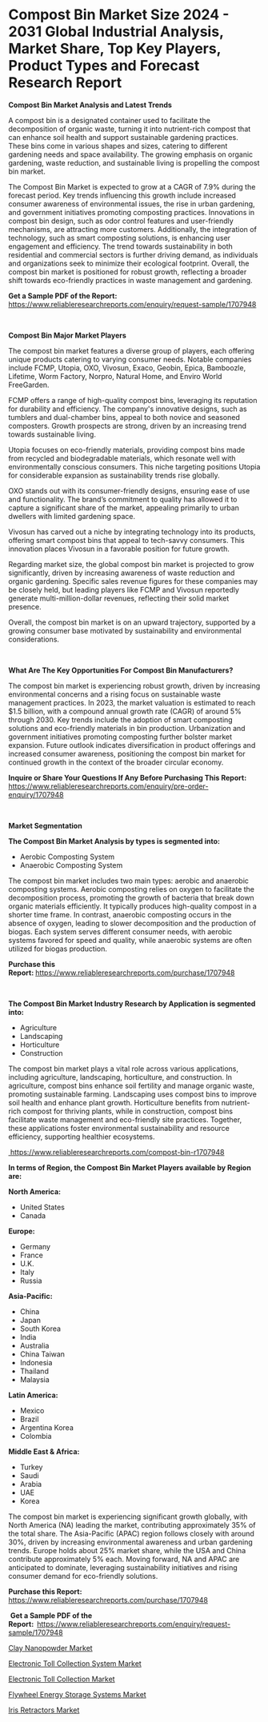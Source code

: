 <p><h1>Compost Bin Market Size 2024 - 2031 Global Industrial Analysis, Market Share, Top Key Players, Product Types and Forecast Research Report</h1></p><p><strong>Compost Bin Market Analysis and Latest Trends</strong></p>
<p><p>A compost bin is a designated container used to facilitate the decomposition of organic waste, turning it into nutrient-rich compost that can enhance soil health and support sustainable gardening practices. These bins come in various shapes and sizes, catering to different gardening needs and space availability. The growing emphasis on organic gardening, waste reduction, and sustainable living is propelling the compost bin market.</p><p>The Compost Bin Market is expected to grow at a CAGR of 7.9% during the forecast period. Key trends influencing this growth include increased consumer awareness of environmental issues, the rise in urban gardening, and government initiatives promoting composting practices. Innovations in compost bin design, such as odor control features and user-friendly mechanisms, are attracting more customers. Additionally, the integration of technology, such as smart composting solutions, is enhancing user engagement and efficiency. The trend towards sustainability in both residential and commercial sectors is further driving demand, as individuals and organizations seek to minimize their ecological footprint. Overall, the compost bin market is positioned for robust growth, reflecting a broader shift towards eco-friendly practices in waste management and gardening.</p></p>
<p><strong>Get a Sample PDF of the Report:&nbsp;</strong> <a href="https://www.reliableresearchreports.com/enquiry/request-sample/1707948?utm_campaign=116&utm_medium=2&utm_source=Github&utm_content=ia&utm_term=07102024&utm_id=compost-bin">https://www.reliableresearchreports.com/enquiry/request-sample/1707948</a></p>
<p>&nbsp;</p>
<p><strong>Compost Bin Major Market Players</strong></p>
<p><p>The compost bin market features a diverse group of players, each offering unique products catering to varying consumer needs. Notable companies include FCMP, Utopia, OXO, Vivosun, Exaco, Geobin, Epica, Bamboozle, Lifetime, Worm Factory, Norpro, Natural Home, and Enviro World FreeGarden.</p><p>FCMP offers a range of high-quality compost bins, leveraging its reputation for durability and efficiency. The company's innovative designs, such as tumblers and dual-chamber bins, appeal to both novice and seasoned composters. Growth prospects are strong, driven by an increasing trend towards sustainable living.</p><p>Utopia focuses on eco-friendly materials, providing compost bins made from recycled and biodegradable materials, which resonate well with environmentally conscious consumers. This niche targeting positions Utopia for considerable expansion as sustainability trends rise globally.</p><p>OXO stands out with its consumer-friendly designs, ensuring ease of use and functionality. The brand’s commitment to quality has allowed it to capture a significant share of the market, appealing primarily to urban dwellers with limited gardening space.</p><p>Vivosun has carved out a niche by integrating technology into its products, offering smart compost bins that appeal to tech-savvy consumers. This innovation places Vivosun in a favorable position for future growth.</p><p>Regarding market size, the global compost bin market is projected to grow significantly, driven by increasing awareness of waste reduction and organic gardening. Specific sales revenue figures for these companies may be closely held, but leading players like FCMP and Vivosun reportedly generate multi-million-dollar revenues, reflecting their solid market presence.</p><p>Overall, the compost bin market is on an upward trajectory, supported by a growing consumer base motivated by sustainability and environmental considerations.</p></p>
<p>&nbsp;</p>
<p><strong>What Are The Key Opportunities For Compost Bin Manufacturers?</strong></p>
<p><p>The compost bin market is experiencing robust growth, driven by increasing environmental concerns and a rising focus on sustainable waste management practices. In 2023, the market valuation is estimated to reach $1.5 billion, with a compound annual growth rate (CAGR) of around 5% through 2030. Key trends include the adoption of smart composting solutions and eco-friendly materials in bin production. Urbanization and government initiatives promoting composting further bolster market expansion. Future outlook indicates diversification in product offerings and increased consumer awareness, positioning the compost bin market for continued growth in the context of the broader circular economy.</p></p>
<p><strong>Inquire or Share Your Questions If Any Before Purchasing This Report:</strong> <a href="https://www.reliableresearchreports.com/enquiry/pre-order-enquiry/1707948?utm_campaign=116&utm_medium=2&utm_source=Github&utm_content=ia&utm_term=07102024&utm_id=compost-bin">https://www.reliableresearchreports.com/enquiry/pre-order-enquiry/1707948</a></p>
<p>&nbsp;</p>
<p><strong>Market Segmentation</strong></p>
<p><strong>The Compost Bin Market Analysis by types is segmented into:</strong></p>
<p><ul><li>Aerobic Composting System</li><li>Anaerobic Composting System</li></ul></p>
<p><p>The compost bin market includes two main types: aerobic and anaerobic composting systems. Aerobic composting relies on oxygen to facilitate the decomposition process, promoting the growth of bacteria that break down organic materials efficiently. It typically produces high-quality compost in a shorter time frame. In contrast, anaerobic composting occurs in the absence of oxygen, leading to slower decomposition and the production of biogas. Each system serves different consumer needs, with aerobic systems favored for speed and quality, while anaerobic systems are often utilized for biogas production.</p></p>
<p><strong>Purchase this Report:&nbsp;</strong><a href="https://www.reliableresearchreports.com/purchase/1707948?utm_campaign=116&utm_medium=2&utm_source=Github&utm_content=ia&utm_term=07102024&utm_id=compost-bin">https://www.reliableresearchreports.com/purchase/1707948</a></p>
<p>&nbsp;</p>
<p><strong>The Compost Bin Market Industry Research by Application is segmented into:</strong></p>
<p><ul><li>Agriculture</li><li>Landscaping</li><li>Horticulture</li><li>Construction</li></ul></p>
<p><p>The compost bin market plays a vital role across various applications, including agriculture, landscaping, horticulture, and construction. In agriculture, compost bins enhance soil fertility and manage organic waste, promoting sustainable farming. Landscaping uses compost bins to improve soil health and enhance plant growth. Horticulture benefits from nutrient-rich compost for thriving plants, while in construction, compost bins facilitate waste management and eco-friendly site practices. Together, these applications foster environmental sustainability and resource efficiency, supporting healthier ecosystems.</p></p>
<p><a href="https://www.reliableresearchreports.com/compost-bin-r1707948?utm_campaign=116&utm_medium=2&utm_source=Github&utm_content=ia&utm_term=07102024&utm_id=compost-bin">&nbsp;https://www.reliableresearchreports.com/compost-bin-r1707948</a></p>
<p><strong>In terms of Region, the Compost Bin Market Players available by Region are:</strong></p>
<p>
    <p> <strong> North America: </strong>
        <ul>
            <li>United States</li>
            <li>Canada</li>
        </ul>
        </p> 
    <p> <strong> Europe: </strong>
        <ul>
            <li>Germany</li>
            <li>France</li>
            <li>U.K.</li>
            <li>Italy</li>
            <li>Russia</li>
        </ul>
        </p> 
    <p> <strong> Asia-Pacific: </strong>
        <ul>
            <li>China</li>
            <li>Japan</li>
            <li>South Korea</li>
            <li>India</li>
            <li>Australia</li>
            <li>China Taiwan</li>
            <li>Indonesia</li>
            <li>Thailand</li>
            <li>Malaysia</li>
        </ul>
        </p> 
    <p> <strong> Latin America: </strong>
        <ul>
            <li>Mexico</li>
            <li>Brazil</li>
            <li>Argentina Korea</li>
            <li>Colombia</li>
        </ul>
        </p> 
    <p> <strong> Middle East & Africa: </strong>
        <ul>
            <li>Turkey</li>
            <li>Saudi</li>
            <li>Arabia</li>
            <li>UAE</li>
            <li>Korea</li>
        </ul>
    </p>
    </p>
<p><p>The compost bin market is experiencing significant growth globally, with North America (NA) leading the market, contributing approximately 35% of the total share. The Asia-Pacific (APAC) region follows closely with around 30%, driven by increasing environmental awareness and urban gardening trends. Europe holds about 25% market share, while the USA and China contribute approximately 5% each. Moving forward, NA and APAC are anticipated to dominate, leveraging sustainability initiatives and rising consumer demand for eco-friendly solutions.</p></p>
<p><strong>Purchase this Report: </strong><a href="https://www.reliableresearchreports.com/purchase/1707948?utm_campaign=116&utm_medium=2&utm_source=Github&utm_content=ia&utm_term=07102024&utm_id=compost-bin">https://www.reliableresearchreports.com/purchase/1707948</a></p>
<p>&nbsp;<strong>Get a Sample PDF of the Report:&nbsp;&nbsp;</strong><a href="https://www.reliableresearchreports.com/enquiry/request-sample/1707948?utm_campaign=116&utm_medium=2&utm_source=Github&utm_content=ia&utm_term=07102024&utm_id=compost-bin">https://www.reliableresearchreports.com/enquiry/request-sample/1707948</a></p>
<p><strong></strong></p>
<p><p><a href="https://github.com/yoshih12/Market-Research-Report-List-4/blob/main/clay-nanopowder-market.md?utm_campaign=116&utm_medium=2&utm_source=Github&utm_content=ia&utm_term=07102024&utm_id=compost-bin">Clay Nanopowder Market</a></p><p><a href="https://www.linkedin.com/pulse/exploring-electronic-toll-collection-system-market-dynamics-czkpe?utm_campaign=116&utm_medium=2&utm_source=Github&utm_content=ia&utm_term=07102024&utm_id=compost-bin">Electronic Toll Collection System Market</a></p><p><a href="https://www.linkedin.com/pulse/insights-electronic-toll-collection-market-players-size-geographical-adrqe?utm_campaign=116&utm_medium=2&utm_source=Github&utm_content=ia&utm_term=07102024&utm_id=compost-bin">Electronic Toll Collection Market</a></p><p><a href="https://issuu.com/reportprime-2/docs/flywheel-energy-storage-systems-mar_7d3eb0b590e3ad?utm_campaign=116&utm_medium=2&utm_source=Github&utm_content=ia&utm_term=07102024&utm_id=compost-bin">Flywheel Energy Storage Systems Market</a></p><p><a href="https://github.com/naodanhluon8/Market-Research-Report-List-1/blob/main/iris-retractors-market.md?utm_campaign=116&utm_medium=2&utm_source=Github&utm_content=ia&utm_term=07102024&utm_id=compost-bin">Iris Retractors Market</a></p></p>